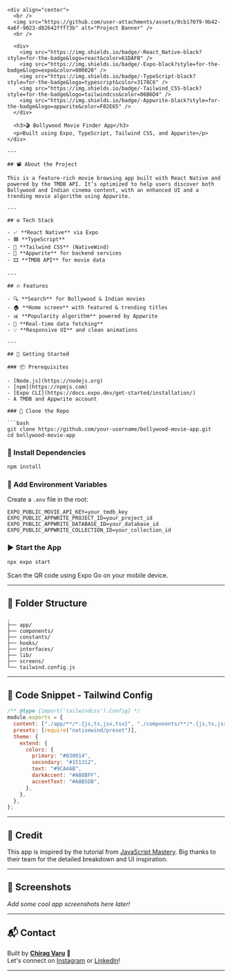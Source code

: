 ```
<div align="center">
  <br />
  <img src="https://github.com/user-attachments/assets/0cb17079-9b42-4a6f-9023-d82642fff73b" alt="Project Banner" />
  <br />

  <div>
    <img src="https://img.shields.io/badge/-React_Native-black?style=for-the-badge&logo=react&color=61DAFB" />
    <img src="https://img.shields.io/badge/-Expo-black?style=for-the-badge&logo=expo&color=000020" />
    <img src="https://img.shields.io/badge/-TypeScript-black?style=for-the-badge&logo=typescript&color=3178C6" />
    <img src="https://img.shields.io/badge/-Tailwind_CSS-black?style=for-the-badge&logo=tailwindcss&color=06B6D4" />
    <img src="https://img.shields.io/badge/-Appwrite-black?style=for-the-badge&logo=appwrite&color=F02E65" />
  </div>

  <h3>🎬 Bollywood Movie Finder App</h3>
  <p>Built using Expo, TypeScript, Tailwind CSS, and Appwrite</p>
</div>

---

## 📽️ About the Project

This is a feature-rich movie browsing app built with React Native and powered by the TMDB API. It’s optimized to help users discover both Bollywood and Indian cinema content, with an enhanced UI and a trending movie algorithm using Appwrite.

---

## ⚙️ Tech Stack

- ✅ **React Native** via Expo
- 🟦 **TypeScript**
- 💅 **Tailwind CSS** (NativeWind)
- 🧠 **Appwrite** for backend services
- 🎞️ **TMDB API** for movie data

---

## 🔥 Features

- 🔍 **Search** for Bollywood & Indian movies
- 🏠 **Home screen** with featured & trending titles
- 📊 **Popularity algorithm** powered by Appwrite
- 🧠 **Real-time data fetching**
- 💡 **Responsive UI** and clean animations

---

## 🚀 Getting Started

### 📦 Prerequisites

- [Node.js](https://nodejs.org)
- [npm](https://npmjs.com)
- [Expo CLI](https://docs.expo.dev/get-started/installation/)
- A TMDB and Appwrite account

### 📁 Clone the Repo

```bash
git clone https://github.com/your-username/bollywood-movie-app.git
cd bollywood-movie-app
```

### 🔧 Install Dependencies

```bash
npm install
```

### 🔑 Add Environment Variables

Create a `.env` file in the root:

```env
EXPO_PUBLIC_MOVIE_API_KEY=your_tmdb_key
EXPO_PUBLIC_APPWRITE_PROJECT_ID=your_project_id
EXPO_PUBLIC_APPWRITE_DATABASE_ID=your_database_id
EXPO_PUBLIC_APPWRITE_COLLECTION_ID=your_collection_id
```

### ▶️ Start the App

```bash
npx expo start
```

Scan the QR code using Expo Go on your mobile device.

---

## 📁 Folder Structure

```
.
├── app/
├── components/
├── constants/
├── hooks/
├── interfaces/
├── lib/
├── screens/
└── tailwind.config.js
```

---

## 🧩 Code Snippet - Tailwind Config

```js
/** @type {import('tailwindcss').Config} */
module.exports = {
  content: ["./app/**/*.{js,ts,jsx,tsx}", "./components/**/*.{js,ts,jsx,tsx}"],
  presets: [require("nativewind/preset")],
  theme: {
    extend: {
      colors: {
        primary: "#030014",
        secondary: "#151312",
        text: "#9CA4AB",
        darkAccent: "#AB8BFF",
        accentText: "#A8B5DB",
      },
    },
  },
};
```

---

## 🧠 Credit

This app is inspired by the tutorial from [JavaScript Mastery](https://www.youtube.com/@javascriptmastery/videos). Big thanks to their team for the detailed breakdown and UI inspiration.

---

## 📸 Screenshots

_Add some cool app screenshots here later!_

---

## 📬 Contact

Built by [**Chirag Varu**](https://github.com/Chirag-varu) 🚀  
Let's connect on [Instagram](https://instagram.com/) or [LinkedIn](https://linkedin.com/)!

---